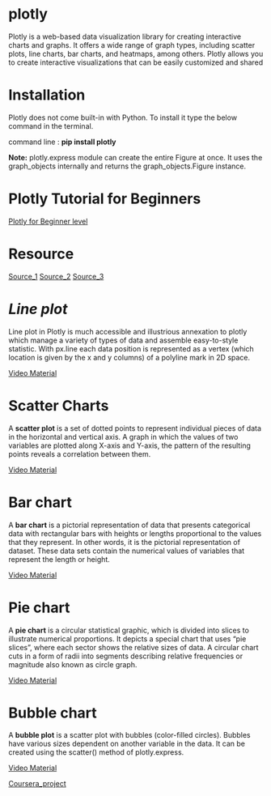 # plotly

Plotly is a web-based data visualization library for creating interactive charts and graphs. It offers a wide range of graph types, including scatter plots, line charts, bar charts, and heatmaps, among others. Plotly allows you to create interactive visualizations that can be easily customized and shared

# Installation

Plotly does not come built-in with Python. To install it type the below command in the terminal.

command line : **pip install plotly**

**Note:** plotly.express module can create the entire Figure at once. It uses the graph_objects internally and returns the graph_objects.Figure instance.


# **Plotly Tutorial for Beginners**
[Plotly for Beginner level](https://www.kaggle.com/code/kanncaa1/plotly-tutorial-for-beginners)
# Resource
[Source_1](https://www.kaggle.com/code/thebrownviking20/intermediate-visualization-tutorial-using-plotly)
[Source_2](https://youtu.be/i2bk7M1NbIs)
[Source_3](https://youtu.be/RbQ8d97p7QU)
# _Line plot_

Line plot in Plotly is much accessible and illustrious annexation to plotly which manage a variety of types of data and assemble easy-to-style statistic. With px.line each data position is represented as a vertex  (which location is given by the x and y columns) of a polyline mark in 2D space.

 [Video Material](https://youtu.be/c6gVnZ0cmqM)

# Scatter Charts

A **scatter plot** is a set of dotted points to represent individual pieces of data in the horizontal and vertical axis. A graph in which the values of two variables are plotted along X-axis and Y-axis, the pattern of the resulting points reveals a correlation between them.

[Video Material](https://youtu.be/8UX0BE405Vg)

# Bar chart 

A **bar chart** is a pictorial representation of data that presents categorical data with rectangular bars with heights or lengths proportional to the values that they represent. In other words, it is the pictorial representation of dataset. These data sets contain the numerical values of variables that represent the length or height.

[Video Material](https://youtu.be/oz7sg5NW4WU)

# Pie chart

A **pie chart** is a circular statistical graphic, which is divided into slices to illustrate numerical proportions. It depicts a special chart that uses “pie slices”, where each sector shows the relative sizes of data. A circular chart cuts in a form of radii into segments describing relative frequencies or magnitude also known as circle graph.

[Video Material](https://youtu.be/7o6Aqp6kjTg)

# Bubble chart

A **bubble plot** is a scatter plot with bubbles (color-filled circles). Bubbles have various sizes dependent on another variable in the data. It can be created using the scatter() method of plotly.express.

[Video Material](https://youtu.be/qzpNzyMTDTQ)

[Coursera_project](https://in.coursera.org/projects/data-visualization-plotly-express)
